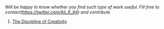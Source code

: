 *Will be happy to know whether you find such type of work useful. Fill free to contact(https://twitter.com/Ali_K_94) and contribute*

1. [The Discipline of Creativity](https://github.com/Ali94k/TL-DR/blob/master/The%20Discipline%20of%20Creativity.md)
